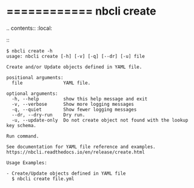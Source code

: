 ============
nbcli create
============

.. contents::
    :local:

::

    $ nbcli create -h
    usage: nbcli create [-h] [-v] [-q] [--dr] [-u] file
    
    Create and/or Update objects defined in YAML file.
    
    positional arguments:
      file               YAML file.
    
    optional arguments:
      -h, --help         show this help message and exit
      -v, --verbose      Show more logging messages
      -q, --quiet        Show fewer logging messages
      --dr, --dry-run    Dry run.
      -u, --update-only  Do not create object not found with the lookup key schema.
    
    Run command.
    
    See documentation for YAML file reference and examples.
    https://nbcli.readthedocs.io/en/release/create.html
    
    Usage Examples:
    
    - Create/Update objects defined in YAML file
      $ nbcli create file.yml
    
